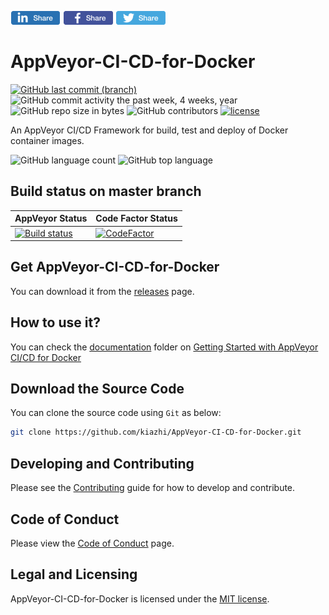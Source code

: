 [![Linkedin Share](/assets/social/Linkedin-Share-Button-80x22.png)](https://www.linkedin.com/shareArticle?mini=true&url=https://github.com/kiazhi/AppVeyor-CI-CD-for-Docker&title=AppVeyor-CI-CD-for-Docker%20framework%20to%20build,%20test%20and%20deploy&summary=An%20AppVeyor-CI-CD-for-Docker%20Framework%20Repository%20on%20GitHub) [![Facebook Share](/assets/social/Facebook-Share-Button-80x22.png)](https://www.facebook.com/sharer/sharer.php?u=https%3A//github.com/kiazhi/AppVeyor-CI-CD-for-Docker) [![Twitter Tweet](/assets/social/Twitter-Share-Button-80x22.png)](https://twitter.com/intent/tweet?text=Check+out+this+kiazhi/AppVeyor-CI-CD-for-Docker+%23AppVeyor+%23CICD+for+%23Docker+framework+repository+at+%23GitHub+using+%23YAML+and+%23PWSH.+https%3A%2F%2Fgithub.com%2Fkiazhi%2FAppVeyor-CI-CD-for-Docker)

# AppVeyor-CI-CD-for-Docker

[![GitHub last commit (branch)](https://img.shields.io/github/last-commit/kiazhi/AppVeyor-CI-CD-for-Docker.svg)](https://github.com/kiazhi/AppVeyor-CI-CD-for-Docker/commits/master)
![GitHub commit activity the past week, 4 weeks, year](https://img.shields.io/github/commit-activity/y/kiazhi/AppVeyor-CI-CD-for-Docker.svg)
![GitHub repo size in bytes](https://img.shields.io/github/repo-size/kiazhi/AppVeyor-CI-CD-for-Docker.svg)
![GitHub contributors](https://img.shields.io/github/contributors/kiazhi/AppVeyor-CI-CD-for-Docker.svg)
[![license](https://img.shields.io/github/license/kiazhi/AppVeyor-CI-CD-for-Docker.svg)](\LICENSE)

An AppVeyor CI/CD Framework for build, test and deploy of Docker container images.

![GitHub language count](https://img.shields.io/github/languages/count/kiazhi/AppVeyor-CI-CD-for-Docker.svg)
![GitHub top language](https://img.shields.io/github/languages/top/kiazhi/AppVeyor-CI-CD-for-Docker.svg)

## Build status on master branch

| AppVeyor Status | Code Factor Status |
| - | - |
| [![Build status](https://ci.appveyor.com/api/projects/status/n9ce2e990pmi2wdy/branch/master?svg=true)](https://ci.appveyor.com/project/kiazhi/appveyor-ci-cd-for-docker/branch/master) | [![CodeFactor](https://www.codefactor.io/repository/github/kiazhi/AppVeyor-CI-CD-for-Docker/badge)](https://www.codefactor.io/repository/github/kiazhi/AppVeyor-CI-CD-for-Docker) |

## Get AppVeyor-CI-CD-for-Docker

You can download it from the [releases](https://github.com/kiazhi/AppVeyor-CI-CD-for-Docker/releases) page.

## How to use it?

You can check the [documentation](/docs) folder on [Getting Started with AppVeyor CI/CD for Docker](/docs/getting-started-with-appveyor-ci-cd-for-docker.md)

## Download the Source Code

You can clone the source code using `Git` as below:

```sh
git clone https://github.com/kiazhi/AppVeyor-CI-CD-for-Docker.git
```

## Developing and Contributing

Please see the [Contributing](/CONTRIBUTING.md) guide for how to develop and contribute.

## Code of Conduct

Please view the [Code of Conduct](/CODE_OF_CONDUCT.md) page.

## Legal and Licensing

AppVeyor-CI-CD-for-Docker is licensed under the [MIT license](/LICENSE).